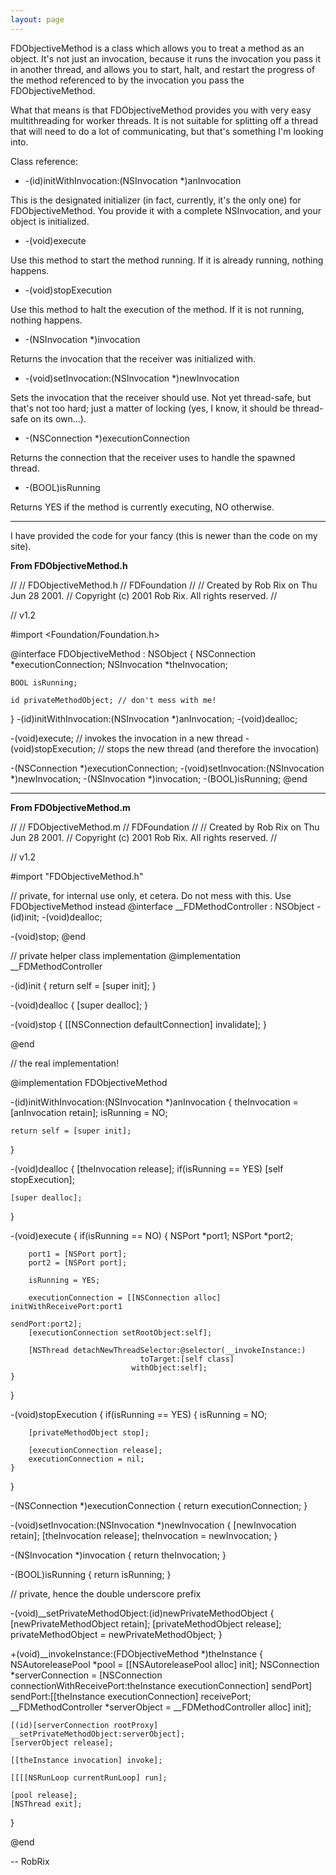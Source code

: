```yaml
---
layout: page
---
```


FDObjectiveMethod is a class which allows you to treat a method as an object. It's not just an invocation, because it runs the invocation you pass it in another thread, and allows you to start, halt, and restart the progress of the method referenced to by the invocation you pass the FDObjectiveMethod.

What that means is that FDObjectiveMethod provides you with very easy multithreading for worker threads. It is not suitable for splitting off a thread that will need to do a lot of communicating, but that's something I'm looking into.

Class reference:

* -(id)initWithInvocation:(NSInvocation *)anInvocation

This is the designated initializer (in fact, currently, it's the only one) for FDObjectiveMethod. You provide it with a complete NSInvocation, and your object is initialized.

* -(void)execute

Use this method to start the method running. If it is already running, nothing happens.

* -(void)stopExecution

Use this method to halt the execution of the method. If it is not running, nothing happens.

* -(NSInvocation *)invocation

Returns the invocation that the receiver was initialized with.

* -(void)setInvocation:(NSInvocation *)newInvocation

Sets the invocation that the receiver should use. Not yet thread-safe, but that's not too hard; just a matter of locking (yes, I know, it should be thread-safe on its own...).

* -(NSConnection *)executionConnection

Returns the connection that the receiver uses to handle the spawned thread.

* -(BOOL)isRunning

Returns YES if the method is currently executing, NO otherwise.


----

I have provided the code for your fancy (this is newer than the code on my site).

**From FDObjectiveMethod.h**

    
//
//  FDObjectiveMethod.h
//  FDFoundation
//
//  Created by Rob Rix on Thu Jun 28 2001.
//  Copyright (c) 2001 Rob Rix. All rights reserved.
//

//	v1.2

#import <Foundation/Foundation.h>

@interface FDObjectiveMethod : NSObject {
	NSConnection *executionConnection;
	NSInvocation *theInvocation;
	
	BOOL isRunning;
	
	id privateMethodObject; // don't mess with me!
}
-(id)initWithInvocation:(NSInvocation *)anInvocation;
-(void)dealloc;

-(void)execute; // invokes the invocation in a new thread
-(void)stopExecution; // stops the new thread (and therefore the invocation)

-(NSConnection *)executionConnection;
-(void)setInvocation:(NSInvocation *)newInvocation;
-(NSInvocation *)invocation;
-(BOOL)isRunning;
@end


----

**From FDObjectiveMethod.m**

    
//
//  FDObjectiveMethod.m
//  FDFoundation
//
//  Created by Rob Rix on Thu Jun 28 2001.
//  Copyright (c) 2001 Rob Rix. All rights reserved.
//

//	v1.2

#import "FDObjectiveMethod.h"

// private, for internal use only, et cetera. Do not mess with this. Use FDObjectiveMethod instead
@interface __FDMethodController : NSObject
-(id)init;
-(void)dealloc;

-(void)stop;
@end

// private helper class implementation
@implementation __FDMethodController

-(id)init
{
	return self = [super init];
}

-(void)dealloc
{
	[super dealloc];
}

-(void)stop
{
	[[NSConnection defaultConnection] invalidate];
}

@end

// the real implementation!

@implementation FDObjectiveMethod

-(id)initWithInvocation:(NSInvocation *)anInvocation
{
	theInvocation = [anInvocation retain];
	isRunning = NO;
	
	return self = [super init];
}

-(void)dealloc
{
	[theInvocation release];
	if(isRunning == YES)
		[self stopExecution];
	
	[super dealloc];
}

-(void)execute
{
	if(isRunning == NO)
	{
		NSPort *port1;
		NSPort *port2;
		
		port1 = [NSPort port];
		port2 = [NSPort port];
		
		isRunning = YES;
		
		executionConnection = [[NSConnection alloc] initWithReceivePort:port1
															   sendPort:port2];
		[executionConnection setRootObject:self];
		
		[NSThread detachNewThreadSelector:@selector(__invokeInstance:)
								 toTarget:[self class]
							   withObject:self];
	}
}

-(void)stopExecution
{
	if(isRunning == YES)
	{
		isRunning = NO;
		
		[privateMethodObject stop];
		
		[executionConnection release];
		executionConnection = nil;
	}
}

-(NSConnection *)executionConnection
{
	return executionConnection;
}

-(void)setInvocation:(NSInvocation *)newInvocation
{
	[newInvocation retain];
	[theInvocation release];
	theInvocation = newInvocation;
}

-(NSInvocation *)invocation
{
	return theInvocation;
}

-(BOOL)isRunning
{
	return isRunning;
}

// private, hence the double underscore prefix

-(void)__setPrivateMethodObject:(id)newPrivateMethodObject
{
	[newPrivateMethodObject retain];
	[privateMethodObject release];
	privateMethodObject = newPrivateMethodObject;
}

+(void)__invokeInstance:(FDObjectiveMethod *)theInstance
{
	NSAutoreleasePool *pool = [[NSAutoreleasePool alloc] init];
	NSConnection *serverConnection = [NSConnection connectionWithReceivePort:theInstance executionConnection] sendPort] sendPort:[[theInstance executionConnection] receivePort;
	__FDMethodController *serverObject = __FDMethodController alloc] init];
	
	[(id)[serverConnection rootProxy] __setPrivateMethodObject:serverObject];
	[serverObject release];
	
	[[theInstance invocation] invoke];
	
	[[[[NSRunLoop currentRunLoop] run];
	
	[pool release];
	[NSThread exit];
}

@end


-- RobRix
